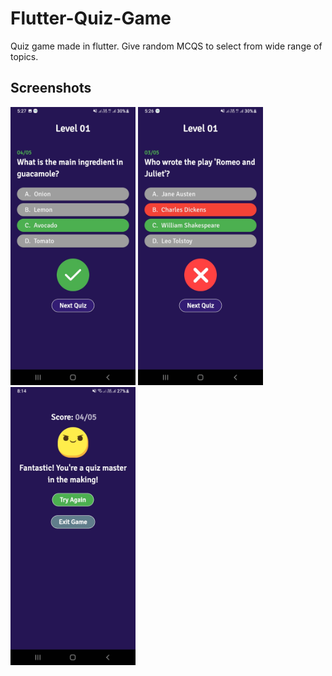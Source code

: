 # Flutter-Quiz-Game
Quiz game made in flutter. Give random MCQS to select from wide range of topics.

## Screenshots
<img src="images/correct.jpg" alt="Correct Quiz Image" width="200"> <img src="images/wrong.jpg" alt="Wrong Quiz Image" width="200"> <img src="images/result.jpg" alt="Quiz Result Page" width="200">
